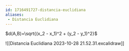 ```yaml
---
id: 1716491727-distancia-euclidiana
aliases:
 - Distancia Euclidiana
---
```



$d(A,B)=\sqrt{(x_2 - x_1)^2 + (y_2 - y_1)^2}$

![[Distancia Euclidiana 2023-10-28 21.52.31.excalidraw]]